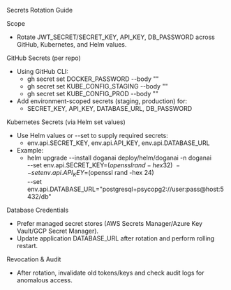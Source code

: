 Secrets Rotation Guide

Scope
- Rotate JWT_SECRET/SECRET_KEY, API_KEY, DB_PASSWORD across GitHub, Kubernetes, and Helm values.

GitHub Secrets (per repo)
- Using GitHub CLI:
  - gh secret set DOCKER_PASSWORD --body "<value>"
  - gh secret set KUBE_CONFIG_STAGING --body "<base64-kubeconfig>"
  - gh secret set KUBE_CONFIG_PROD --body "<base64-kubeconfig>"
- Add environment-scoped secrets (staging, production) for:
  - SECRET_KEY, API_KEY, DATABASE_URL, DB_PASSWORD

Kubernetes Secrets (via Helm set values)
- Use Helm values or --set to supply required secrets:
  - env.api.SECRET_KEY, env.api.API_KEY, env.api.DATABASE_URL
- Example:
  - helm upgrade --install doganai deploy/helm/doganai -n doganai \
    --set env.api.SECRET_KEY=$(openssl rand -hex 32) \
    --set env.api.API_KEY=$(openssl rand -hex 24) \
    --set env.api.DATABASE_URL="postgresql+psycopg2://user:pass@host:5432/db"

Database Credentials
- Prefer managed secret stores (AWS Secrets Manager/Azure Key Vault/GCP Secret Manager).
- Update application DATABASE_URL after rotation and perform rolling restart.

Revocation & Audit
- After rotation, invalidate old tokens/keys and check audit logs for anomalous access.


